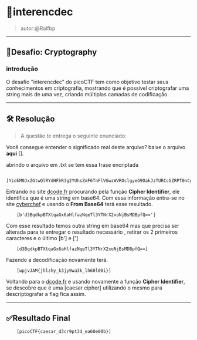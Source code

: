 
# 🔐interencdec 

> autor:@Ralfbp

----------------
## 🧩Desafio: Cryptography

### introdução 

O desafio "interencdec" do picoCTF tem como objetivo testar seus conhecimentos em criptografia, mostrando que é possível criptografar uma string mais de uma vez, criando múltiplas camadas de codificação.

-------

## 🛠️ Resolução 
       
> A questão te entrega o seguinte enunciado:

Você consegue entender o significado real deste arquivo?
    baixe o arquivo **aqui** [].

abrindo o arquivo em .txt se tem essa frase encriptada

        [YidkM0JxZGtwQlRYdHFhR3g2YUhsZmF6TnFlVGwzWVROclgyeG9OakJzTURCcGZRPT0nCg==]

Entrando no site [dcode.fr](https://www.dcode.fr) procurando pela função  **Cipher Identifier**, ele identifica que é uma string em base64. Com essa informação entra-se no site [cyberchef](https://cyberchef.org/) e usando o **From Base64** terá esse resultado.


        [b'd3BqdkpBTXtqaGx6aHlfazNqeTl3YTNrX2xoNjBsMDBpfQ=='] 

 Com esse resultado temos outra string em base64 mas que precisa ser alterada para te entregar o resultado necessário , retirar os 2 primeiros caracteres e o último [b'] e [']

        [d3BqdkpBTXtqaGx6aHlfazNqeTl3YTNrX2xoNjBsMDBpfQ==]

   Fazendo a decodificação novamente terá.

        [wpjvJAM{jhlzhy_k3jy9wa3k_lh60l00i}]

  Voltando para o [dcode.fr](https://www.dcode.fr) e usando novamente a função **Cipher Identifier**, se descobre que é uma [caesar cipher] utilizando o mesmo para descriptografar a flag fica assim.
    
--------------

## ✅Resultado Final

        [picoCTF{caesar_d3cr9pt3d_ea60e00b}]

